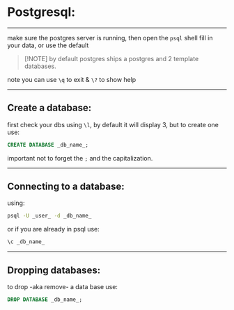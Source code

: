 <!-- @format -->

# Postgresql:

---

make sure the postgres server is running, then open the `psql` shell fill in your data, or use the default

> [!NOTE] by default postgres ships a postgres and 2 template databases.

note you can use `\q` to exit & `\?` to show help

---

## Create a database:

first check your dbs using `\l`, by default it will display 3, but to create one use:

```sql
CREATE DATABASE _db_name_;
```

important not to forget the `;` and the capitalization.

---

## Connecting to a database:

using:

```bash
psql -U _user_ -d _db_name_
```

or if you are already in psql use:

```bash
\c _db_name_
```

---

## Dropping databases:

to drop -aka remove- a data base use:

```sql
DROP DATABASE _db_name_;
```
